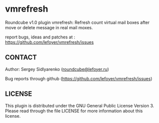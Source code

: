 vmrefresh
===================

Roundcube v1.0 plugin vmrefresh: Refresh count virtual mail boxes after move or delete message in real mail moxes.

report bugs, ideas and patches at : https://github.com/lefoyer/vmrefresh/issues


CONTACT
-------
Author:   Sergey Sidlyarenko (roundcube@lefoyer.ru)

Bug reports through github (https://github.com/lefoyer/vmrefresh/issues)

LICENSE
-------

This plugin is distributed under the GNU General Public License Version 3.
Please read through the file LICENSE for more information about this license.


